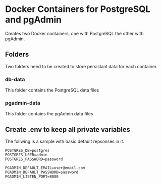 # Docker Containers for PostgreSQL and pgAdmin

Creates two Docker containers, one with PostgreSQL the other with pgAdmin.

## Folders

Two folders need to be created to store persistant data for each container.

### db-data

This folder contains the PostgreSQL data files

### pgadmin-data

This folder contains the pgAdmin data files

## Create .env to keep all private variables

The follwing is a sample with basic default repsonses in it.

```.env
POSTGRES_DB=postgres
POSTGRES_USER=admin
POSTGRES_PASSWORD=password

PGADMIN_DEFAULT_EMAIL=user@email.com
PGADMIN_DEFAULT_PASSWORD=password
PGADMIN_LISTEN_PORT=8080
```
